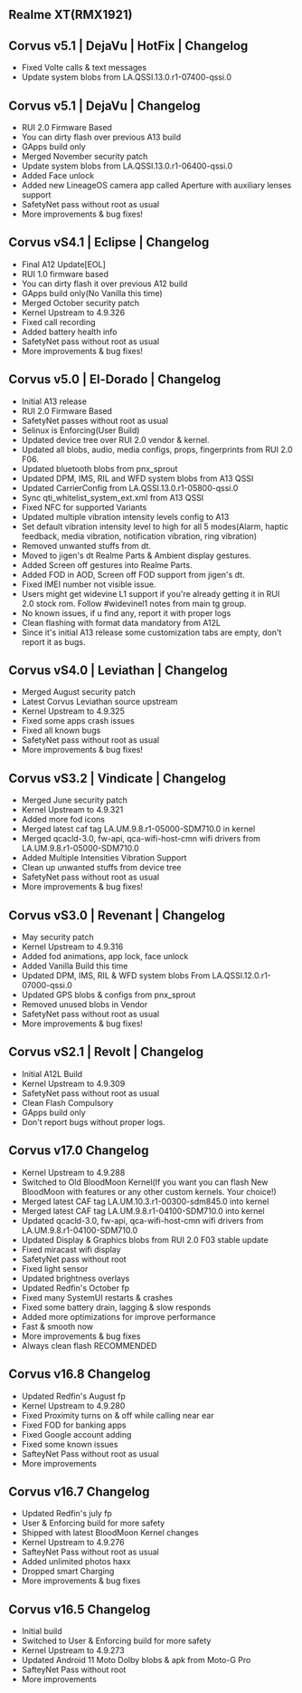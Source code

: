 ## Realme XT(RMX1921)


## Corvus v5.1 | DejaVu | HotFix | Changelog

- Fixed Volte calls & text messages
- Update system blobs from LA.QSSI.13.0.r1-07400-qssi.0

## Corvus v5.1 | DejaVu | Changelog

- RUI 2.0 Firmware Based
- You can dirty flash over previous A13 build
- GApps build only
- Merged November security patch
- Update system blobs from LA.QSSI.13.0.r1-06400-qssi.0
- Added Face unlock
- Added new LineageOS camera app called Aperture with auxiliary lenses support
- SafetyNet pass without root as usual
- More improvements & bug fixes!

## Corvus vS4.1 | Eclipse | Changelog

- Final A12 Update[EOL]
- RUI 1.0 firmware based
- You can dirty flash it over previous A12 build
- GApps build only(No Vanilla this time)
- Merged October security patch
- Kernel Upstream to 4.9.326
- Fixed call recording
- Added battery health info
- SafetyNet pass without root as usual
- More improvements & bug fixes!

## Corvus v5.0 | El-Dorado | Changelog

- Initial A13 release
- RUI 2.0 Firmware Based
- SafetyNet passes without root as usual
- Selinux is Enforcing(User Build)
- Updated device tree over RUI 2.0 vendor & kernel.
- Updated all blobs, audio, media configs, props, fingerprints from RUI 2.0 F06. 
- Updated bluetooth blobs from pnx_sprout
- Updated DPM, IMS, RIL and WFD system blobs from A13 QSSI
- Updated CarrierConfig from LA.QSSI.13.0.r1-05800-qssi.0
- Sync qti_whitelist_system_ext.xml from A13 QSSI
- Fixed NFC for supported Variants
- Updated multiple vibration intensity levels config to A13
- Set default vibration intensity level to high for all 5 modes(Alarm, haptic feedback, media vibration, notification vibration, ring vibration)
- Removed unwanted stuffs from dt. 
- Moved to jigen's dt Realme Parts & Ambient display gestures.
- Added Screen off gestures into Realme Parts. 
- Added FOD in AOD, Screen off FOD support from jigen's dt.
- Fixed IMEI number not visible issue. 
- Users might get widevine L1 support if you're already getting it in RUI 2.0 stock rom. Follow #widevinel1 notes from main tg group.
- No known issues, if u find any, report it with proper logs
- Clean flashing with format data mandatory from A12L
- Since it's initial A13 release some customization tabs are empty, don't report it as bugs.

## Corvus vS4.0 | Leviathan | Changelog

- Merged August security patch
- Latest Corvus Leviathan source upstream
- Kernel Upstream to 4.9.325
- Fixed some apps crash issues
- Fixed all known bugs
- SafetyNet pass without root as usual
- More improvements & bug fixes!

## Corvus vS3.2 | Vindicate | Changelog

- Merged June security patch
- Kernel Upstream to 4.9.321
- Added more fod icons
- Merged latest caf tag LA.UM.9.8.r1-05000-SDM710.0 in kernel
- Merged qcacld-3.0, fw-api, qca-wifi-host-cmn wifi drivers from LA.UM.9.8.r1-05000-SDM710.0
- Added Multiple Intensities Vibration Support
- Clean up unwanted stuffs from device tree
- SafetyNet pass without root as usual
- More improvements & bug fixes!

## Corvus vS3.0 | Revenant | Changelog

- May security patch
- Kernel Upstream to 4.9.316
- Added fod animations, app lock, face unlock
- Added Vanilla Build this time
- Updated DPM, IMS, RIL & WFD system blobs
From LA.QSSI.12.0.r1-07000-qssi.0
- Updated GPS blobs & configs from pnx_sprout
- Removed unused blobs in Vendor
- SafetyNet pass without root as usual
- More improvements & bug fixes!

## Corvus vS2.1 | Revolt | Changelog

- Initial A12L Build
- Kernel Upstream to 4.9.309
- SafetyNet pass without root as usual
- Clean Flash Compulsory
- GApps build only
- Don't report bugs without proper logs.

## Corvus v17.0 Changelog

- Kernel Upstream to 4.9.288
- Switched to Old BloodMoon Kernel(If you want you can flash New BloodMoon with features or any other custom kernels. Your choice!)
- Merged latest CAF tag LA.UM.10.3.r1-00300-sdm845.0 into kernel
- Merged latest CAF tag LA.UM.9.8.r1-04100-SDM710.0 into kernel
- Updated qcacld-3.0, fw-api, qca-wifi-host-cmn wifi drivers from LA.UM.9.8.r1-04100-SDM710.0
- Updated Display & Graphics blobs from RUI 2.0 F03 stable update
- Fixed miracast wifi display
- SafetyNet pass without root
- Fixed light sensor
- Updated brightness overlays
- Updated Redfin's October fp
- Fixed many SystemUI restarts & crashes
- Fixed some battery drain, lagging & slow responds
- Added more optimizations for improve performance
- Fast & smooth now
- More improvements & bug fixes
- Always clean flash RECOMMENDED

## Corvus v16.8 Changelog

- Updated Redfin's August fp
- Kernel Upstream to 4.9.280
- Fixed Proximity turns on & off while calling near ear
- Fixed FOD for banking apps
- Fixed Google account adding
- Fixed some known issues
- SafteyNet Pass without root as usual
- More improvements


## Corvus v16.7 Changelog

- Updated Redfin's july fp
- User & Enforcing build for more safety
- Shipped with latest BloodMoon Kernel changes
- Kernel Upstream to 4.9.276
- SafteyNet Pass without root as usual
- Added unlimited photos haxx
- Dropped smart Charging 
- More improvements & bug fixes

## Corvus v16.5 Changelog

- Initial build
- Switched to User & Enforcing build for more safety
- Kernel Upstream to 4.9.273
- Updated Android 11 Moto Dolby blobs & apk from Moto-G Pro
- SafteyNet Pass without root
- More improvements
